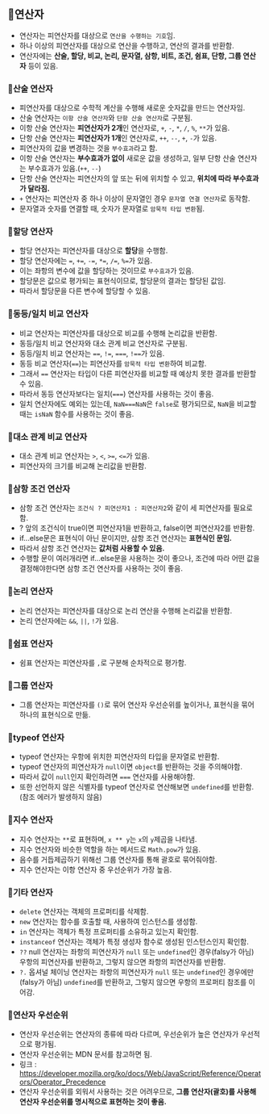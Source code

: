 ## 📌연산자
- 연산자는 피연산자를 대상으로 `연산을 수행하는 기호`임.
- 하나 이상의 피연산자를 대상으로 연산을 수행하고, 연산의 결과를 반환함.
- 연산자에는 **산술, 할당, 비교, 논리, 문자열, 삼항, 비트, 조건, 쉼표, 단항, 그룹 연산자** 등이 있음.

### 📌산술 연산자
- 피연산자를 대상으로 수학적 계산을 수행해 새로운 숫자값을 만드는 연산자임.
- 산술 연산자는 `이항 산술 연산자`와 `단항 산술 연산자`로 구분됨.
- 이항 산술 연산자는 **피연산자가 2개**인 연산자로, `+`, `-`, `*`, `/`, `%`, `**`가 있음.
- 단항 산술 연산자는 **피연산자가 1개**인 연산자로, `++`, `--`, `+`, `-`가 있음.
- 피연산자의 값을 변경하는 것을 `부수효과`라고 함.
- 이항 산술 연산자는 **부수효과가 없이** 새로운 값을 생성하고, 일부 단항 산술 연산자는 부수효과가 있음.(`++`, `--`)
- 단항 산술 연산자는 피연산자의 앞 또는 뒤에 위치할 수 있고, **위치에 따라 부수효과가 달라짐.**
- `+` 연산자는 피연산자 중 하나 이상이 문자열인 경우 `문자열 연결 연산자`로 동작함.
- 문자열과 숫자를 연결할 때, 숫자가 문자열로 `암묵적 타입 변환`됨.

### 📌할당 연산자
- 할당 연산자는 피연산자를 대상으로 **할당**을 수행함.
- 할당 연산자에는 `=`, `+=`, `-=`, `*=`, `/=`, `%=`가 있음.
- 이는 좌항의 변수에 값을 할당하는 것이므로 `부수효과`가 있음.
- 할당문은 값으로 평가되는 표현식이므로, 할당문의 결과는 할당된 값임.
- 따라서 할당문을 다른 변수에 할당할 수 있음.

### 📌동등/일치 비교 연산자
- 비교 연산자는 피연산자를 대상으로 비교를 수행해 논리값을 반환함.
- 동등/일치 비교 연산자와 대소 관계 비교 연산자로 구분됨.
- 동등/일치 비교 연산자는 `==`, `!=`, `===`, `!==`가 있음.
- 동등 비교 연산자(`==`)는 피연산자를 `암묵적 타입 변환`하여 비교함.
- 그래서 `==` 연산자는 타입이 다른 피연산자를 비교할 때 예상치 못한 결과를 반환할 수 있음.
- 따라서 동등 연산자보다는 일치(`===`) 연산자를 사용하는 것이 좋음.
- 일치 연산자에도 예외는 있는데, `NaN===NaN`은 `false`로 평가되므로, `NaN`을 비교할 때는 `isNaN` 함수를 사용하는 것이 좋음. 

### 📌대소 관계 비교 연산자
- 대소 관계 비교 연산자는 `>`, `<`, `>=`, `<=`가 있음.
- 피연산자의 크기를 비교해 논리값을 반환함.


### 📌삼항 조건 연산자
- 삼항 조건 연산자는 `조건식 ? 피연산자1 : 피연산자2`와 같이 세 피연산자를 필요로 함.
- ? 앞의 조건식이 true이면 피연산자1을 반환하고, false이면 피연산자2를 반환함.
- if...else문은 표현식이 아닌 문이지만, 삼항 조건 연산자는 **표현식인 문임.**
- 따라서 삼항 조건 연산자는 **값처럼 사용할 수 있음.**
- 수행할 문이 여러개라면 if...else문을 사용하는 것이 좋으나, 조건에 따라 어떤 값을 결정해야한다면 삼항 조건 연산자를 사용하는 것이 좋음.
  
### 📌논리 연산자
- 논리 연산자는 피연산자를 대상으로 논리 연산을 수행해 논리값을 반환함.
- 논리 연산자에는 `&&`, `||`, `!`가 있음.

### 📌쉼표 연산자
- 쉼표 연산자는 피연산자를 `,`로 구분해 순차적으로 평가함.

### 📌그룹 연산자
- 그룹 연산자는 피연산자를 `()`로 묶어 연산자 우선순위를 높이거나, 표현식을 묶어 하나의 표현식으로 만듦.

### 📌typeof 연산자
- typeof 연산자는 우항에 위치한 피연산자의 타입을 문자열로 반환함.
- typeof 연산자의 피연산자가 `null`이면 `object`를 반환하는 것을 주의해야함. 
- 따라서 값이 `null`인지 확인하려면 `===` 연산자를 사용해야함.
- 또한 선언하지 않은 식별자를 typeof 연산자로 연산해보면 `undefined`를 반환함.(참조 에러가 발생하지 않음)

### 📌지수 연산자
- 지수 연산자는 `**`로 표현하며, `x ** y`는 `x`의 `y`제곱을 나타냄.
- 지수 연산자와 비슷한 역할을 하는 메서드로 `Math.pow`가 있음.
- 음수를 거듭제곱하기 위해선 그룹 연산자를 통해 괄호로 묶어줘야함.
- 지수 연산자는 이항 연산자 중 우선순위가 가장 높음.
  

### 📌기타 연산자
- `delete` 연산자는 객체의 프로퍼티를 삭제함.
- `new` 연산자는 함수를 호출할 때, 사용하여 인스턴스를 생성함.
- `in` 연산자는 객체가 특정 프로퍼티를 소유하고 있는지 확인함.
- `instanceof` 연산자는 객체가 특정 생성자 함수로 생성된 인스턴스인지 확인함.
- `??` null 연산자는 좌항의 피연산자가 `null` 또는 `undefined`인 경우(falsy가 아님) 우항의 피연산자를 반환하고, 그렇지 않으면 좌항의 피연산자를 반환함.
- `?.` 옵셔널 체이닝 연산자는 좌항의 피연산자가 `null` 또는 `undefined`인 경우에만(falsy가 아님) `undefined`를 반환하고, 그렇지 않으면 우항의 프로퍼티 참조를 이어감.

### 📌연산자 우선순위
- 연산자 우선순위는 연산자의 종류에 따라 다르며, 우선순위가 높은 연산자가 우선적으로 평가됨.
- 연산자 우선순위는 MDN 문서를 참고하면 됨.
- 링크 : https://developer.mozilla.org/ko/docs/Web/JavaScript/Reference/Operators/Operator_Precedence
- 연산자 우선순위를 외워서 사용하는 것은 어려우므로, **그룹 연산자(괄호)를 사용해 연산자 우선순위를 명시적으로 표현하는 것이 좋음.**